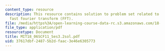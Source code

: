 ```yaml
---
content_type: resource
description: This resource contains solution to problem set related to complex matrices;
  fast fourier transform (FFT).
file: /media/https%3A/open-learning-course-data-rc.s3.amazonaws.com/18-06sc-linear-algebra-fall-2011/37617dbf24875b2dfaac3e46e6305773_MIT18_06SCF11_Ses3.2sol.pdf
file_type: application/pdf
resourcetype: Document
title: MIT18_06SCF11_Ses3.2sol.pdf
uid: 37617dbf-2487-5b2d-faac-3e46e6305773
---
```

